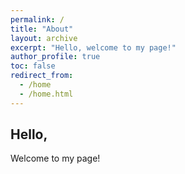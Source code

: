 ```yaml
---
permalink: /
title: "About"
layout: archive
excerpt: "Hello, welcome to my page!"
author_profile: true
toc: false
redirect_from:
  - /home
  - /home.html
---
```


## Hello,
Welcome to my page!
